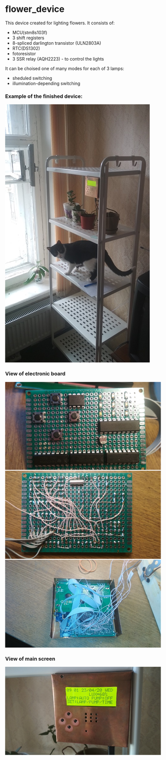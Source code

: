 # flower_device
This device created for lighting flowers. It consists of:  
  * MCU(stm8s103f)  
  * 3 shift registers
  * 8-spliced darlington transistor (ULN2803A)
  * RTC(DS1302)
  * fotoresistor
  * 3 SSR relay (AQH2223) - to control the lights  
  
It can be choised one of many modes for each of 3 lamps:  
  * sheduled switching
  * illumination-depending switching

### Example of the finished device:  
![](https://github.com/AlGol86/flower_device/blob/master/Pictures/flower_device_apply.jpg)
### View of electronic board
![](https://github.com/AlGol86/flower_device/blob/master/Pictures/flower_device_front.jpg)
![](https://github.com/AlGol86/flower_device/blob/master/Pictures/flower_device_back.jpg)
![](https://github.com/AlGol86/flower_device/blob/master/Pictures/flower_device_back2.jpg)
### View of main screen
![](https://github.com/AlGol86/flower_device/blob/master/Pictures/flower_device_main_screen.jpg)
